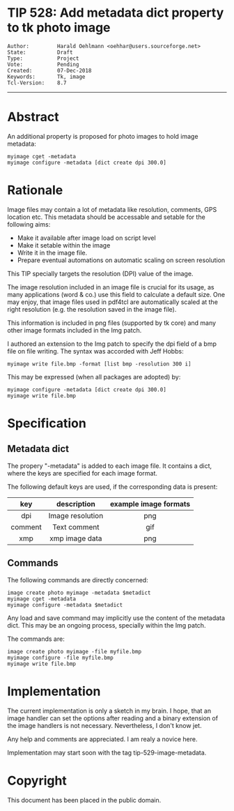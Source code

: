 # TIP 528: Add metadata dict property to tk photo image
	Author:         Harald Oehlmann <oehhar@users.sourceforge.net>
	State:          Draft
	Type:           Project
	Vote:           Pending
	Created:        07-Dec-2018
	Keywords:       Tk, image
	Tcl-Version:    8.7
-----

# Abstract

An additional property is proposed for photo images to hold image metadata:

    myimage cget -metadata
    myimage configure -metadata [dict create dpi 300.0]


# Rationale

Image files may contain a lot of metadata like resolution, comments, GPS location etc.
This metadata should be accessable and setable for the following aims:

   *   Make it available after image load on script level
   *   Make it setable within the image
   *   Write it in the image file.
   *   Prepare eventual automations on automatic scaling on screen resolution

This TIP specially targets the resolution (DPI) value of the image.

The image resolution included in an image file is crucial for its usage, as many applications (word & co.) use this field to calculate a default size.
One may enjoy, that image files used in pdf4tcl are automatically scaled at the right resolution (e.g. the resolution saved in the image file).

This information is included in png files (supported by tk core) and many other image formats included in the Img patch.

I authored an extension to the Img patch to specify the dpi field of a bmp file on file writing. The syntax was accorded with Jeff Hobbs:

    myimage write file.bmp -format [list bmp -resolution 300 i]

This may be expressed (when all packages are adopted) by:

    myimage configure -metadata [dict create dpi 300.0]
    myimage write file.bmp

# Specification

## Metadata dict

The propery "-metadata" is added to each image file.
It contains a dict, where the keys are specified for each image format.

The following default keys are used, if the corresponding data is present:

| key     | description      | example image formats |
|:-------:|:----------------:|:---------------------:|
| dpi     | Image resolution | png                   |
| comment | Text comment     | gif                   |
| xmp     | xmp image data   | png                   |

## Commands

The following commands are directly concerned:

    image create photo myimage -metadata $metadict
    myimage cget -metadata
    myimage configure -metadata $metadict

Any load and save command may implicitly use the content of the metadata dict.
This may be an ongoing process, specially within the Img patch.

The commands are:

    image create photo myimage -file myfile.bmp
    myimage configure -file myfile.bmp
    myimage write file.bmp

# Implementation

The current implementation is only a sketch in my brain.
I hope, that an image handler can set the options after reading and a binary extension of the image handlers is not necessary.
Nevertheless, I don't know jet.

Any help and comments are appreciated.
I am realy a novice here.

Implementation may start soon with the tag tip-529-image-metadata.

# Copyright

This document has been placed in the public domain.
